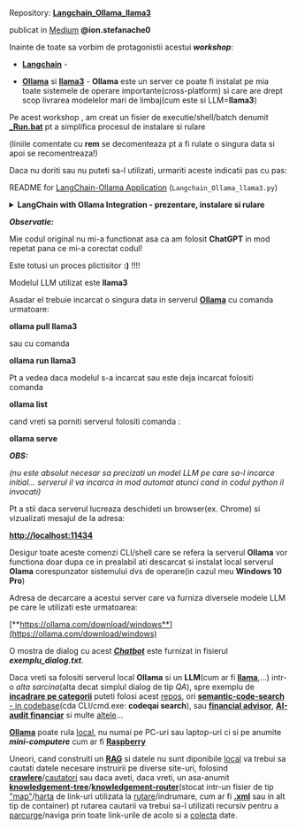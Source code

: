 Repository: [**Langchain_Ollama_llama3**](https://github.com/duncanodhis/Langchain_Ollama_llama3)

publicat in [Medium](https://medium.com/@ion.stefanache0/langchain-python-client-for-ollama-69f6c24078e2) **@ion.stefanache0**

Inainte de toate sa vorbim de protagonistii acestui ***workshop***:

 - [**Langchain**](https://towardsdatascience.com/building-a-math-application-with-langchain-agents-23919d09a4d3) -
   
 - [**Ollama**](https://ollama.com/) si [**llama3**](https://en.wikipedia.org/wiki/Llama_(language_model)) - **Ollama** este un server ce poate fi instalat pe mia toate sistemele de operare importante(cross-platform) si care are drept scop livrarea modelelor mari de limbaj(cum este si LLM=**llama3**)
   
Pe acest workshop , am creat un fisier de executie/shell/batch denumit [**_Run.bat**](https://github.com/stefanache/MFP-ANAF-RO/blob/main/python/langchain_Ollama_llama3/_Run.bat) pt a simplifica procesul de instalare si rulare

(liniile comentate cu **rem** se decomenteaza pt a fi rulate o singura data si apoi se recomentreaza!)

Daca nu doriti sau nu puteti sa-l utilizati, urmariti aceste indicatii pas cu pas:


README for [LangChain-Ollama Application](https://github.com/stefanache/MFP-ANAF-RO/blob/main/python/langchain_Ollama_llama3/Langchain_Ollama_llama3.py) (`Langchain_Ollama_llama3.py`)


<details>
<summary><b>LangChain with Ollama Integration - prezentare, instalare si rulare </b></summary>

<hr/>

This application integrates [LangChain](https://python.langchain.com/v0.2/docs/concepts/) with the **Ollama** [LLM](https://www.comet.com/site/blog/decoding-the-significance-of-llm-chains-in-llmops/) to perform various operations, 

such as question-answering(**Q&A**) and other conversational tasks.

 - *Getting Started*

To run this application, ensure you have Python 3.10 or later installed, along with the required dependencies.

 - *Installing Dependencies*

To install the required Python packages, use the following command:

**pip install -r [requirements.txt](https://github.com/stefanache/MFP-ANAF-RO/blob/main/python/langchain_Ollama_llama3/requirements.txt)**

 - *Running the Application*

Before running, ensure that the Ollama server is up and running. 

This application interacts with Ollama to generate responses.

To start the LangChain-Ollama application, navigate to the directory containing [**Langchain_Ollama_llama3.py**](https://github.com/stefanache/MFP-ANAF-RO/blob/main/python/langchain_Ollama_llama3/Langchain_Ollama_llama3.py) and run:

[**python Langchain_Ollama_llama3.py**](https://github.com/stefanache/MFP-ANAF-RO/blob/main/python/langchain_Ollama_llama3/Langchain_Ollama_llama3.py)

***Remark about Langchain***: please consult that [**chart**](https://medium.com/@bijit211987/llm-driven-applications-with-langchain-abstraction-4907a32bdfb0)!

<hr/>

***Docker Setup***

If you'd prefer to run the application in a Docker container, follow these steps:

 - *Build the Docker Image:*
**docker build -t langchain_ollama -f Dockerfile .**

 - *Run the Docker Container:*
**docker run langchain_ollama**

<hr/>
</details>

***Observatie:***

Mie codul original nu mi-a functionat asa ca am folosit **ChatGPT** in mod repetat pana ce mi-a corectat codul!

Este totusi un proces plictisitor **:)** !!!!

Modelul LLM utilizat este **llama3**

Asadar el trebuie incarcat o singura data in serverul [**Ollama**](https://ollama.com/download/windows) cu comanda urmatoare:

**ollama pull llama3** 

sau cu comanda

**ollama run llama3**

Pt a vedea daca modelul s-a incarcat sau este deja incarcat folositi comanda

**ollama list**

cand vreti sa porniti serverul folositi comanda :

**ollama serve**  

***OBS:*** 

*(nu este absolut necesar sa precizati un model LLM pe care sa-l incarce initial...
  serverul il va incarca in mod automat atunci cand in codul python il invocati)*


Pt a stii daca serverul lucreaza deschideti un browser(ex. Chrome) si vizualizati mesajul de la adresa:

[**http://localhost:11434**](http://localhost:11434)


Desigur toate aceste comenzi CLI/shell care se refera la serverul **Ollama** vor functiona doar dupa ce in prealabil ati 
descarcat si instalat local serverul **Olama** corespunzator sistemului dvs de operare(in cazul meu **Windows 10 Pro**)

Adresa de decarcare a acestui server care va furniza diversele modele LLM pe care le utilizati este urmatoarea:

[**https://ollama.com/download/windows**](https://ollama.com/download/windows)

O mostra de dialog cu acest [***Chatbot***](https://towardsdatascience.com/4-ways-of-question-answering-in-langchain-188c6707cc5a) este furnizat in fisierul ***exemplu_dialog.txt***.

Daca vreti sa folositi serverul local **Ollama** si un **LLM**(cum ar fi [**llama**](https://github.com/lawwu/awesome-llamas),...) intr-o *alta sarcina*(alta decat simplul dialog de tip *QA*), spre exemplu de [**incadrare pe categorii**](https://github.com/Sachin2495/langchain/tree/main) puteti folosi acest [repos](https://github.com/Sachin2495/langchain/tree/main), ori [**semantic-code-search** - in codebase](https://github.com/fynnfluegge/codeqai)(cda CLI/cmd.exe: **codeqai search**), sau [**financial advisor**](https://medium.com/@renjuhere/llama-3-as-your-financial-advisor-8904a2673f2c), [**AI-audit financiar**](https://auditfinanciar.cafr.ro/wp-content/uploads/2024/07/AF-3-2024-Site.pdf) si multe [altele](https://www.comet.com/site/blog/decoding-the-significance-of-llm-chains-in-llmops/)...

[**Ollama**](https://weaviate.io/developers/weaviate/modules/reader-generator-modules/generative-ollama) poate rula [local](https://www.kdnuggets.com/ollama-tutorial-running-llms-locally-made-super-simple), nu numai pe PC-uri sau laptop-uri ci si pe anumite ***mini-computere*** cum ar fi [**Raspberry**](https://www.kevsrobots.com/blog/ollama)

Uneori, cand construiti un [**RAG**](https://dev.to/dmuraco3/how-to-create-a-local-rag-agent-with-ollama-and-langchain-1m9a) si datele nu sunt diponibile [local](https://python.langchain.com/v0.2/docs/how_to/local_llms/) va trebui sa cautati datele necesare instruirii  pe diverse site-uri, folosind [**crawlere**](https://github.com/iliaschalkidis/LegalCrawler/tree/main)/[cautatori](https://help.oncrawl.com/en/articles/2121166-what-format-can-i-use-for-my-sitemaps) sau daca aveti, daca vreti,  un asa-anumit [**knowledgement-tree**](https://medium.com/@visrow/detect-ai-hallucinations-rag-routing-branching-chaining-a3ec16e42c48)/[**knowledgement-router**](https://www.scribd.com/doc/148944403/Mind-Map-1-Ifrs-10)(stocat intr-un fisier de tip ["map"](https://www.altova.com/mapforce/xml-mapping)/[harta](https://en.wikipedia.org/wiki/Sitemaps) de link-uri utilizata la [rutare](https://en.wikipedia.org/wiki/Site_map)/indrumare, cum ar fi [**.xml**](https://jackwhitworth.com/sitemap.xml) sau in alt tip de container) pt rutarea cautarii va trebui sa-l utilizati recursiv pentru a [parcurge](https://advertools.readthedocs.io/en/master/advertools.sitemaps.html)/naviga prin toate link-urile de acolo si a [colecta](https://jackwhitworth.com/blog/get-xml-sitemap-using-python/) date.
